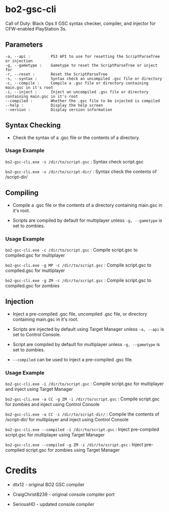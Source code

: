 # bo2-gsc-cli 
Call of Duty: Black Ops II GSC syntax checker, compiler, and injector for CFW-enabled PlayStation 3s.

## Parameters 
```
-a, --api :			PS3 API to use for resetting the ScriptParseTree or injection
-g, --gametype :	Gametype to reset the ScriptParseTree or inject for
-r, --reset :		Reset the ScriptParseTree
-s, --syntax :		Syntax check an uncompiled .gsc file or directory
-c, --compile :		Compile a .gsc file or directory containing main.gsc in it's root
-i, --inject :		Inject an uncompiled .gsc file or directory containing main.gsc in it's root
--compiled :		Whether the .gsc file to be injected is compiled
--help :			Display the help screen
--version :			Display version information
```

## Syntax Checking
* Check the syntax of a .gsc file or the contents of a directory.

### Usage Example 
`bo2-gsc-cli.exe -s /dir/to/script.gsc` :	Syntax check script.gsc 

`bo2-gsc-cli.exe -s /dir/to/script-dir/` :	Syntax check the contents of /script-dir/ 

## Compiling 
* Compile a .gsc file or the contents of a directory containing main.gsc in it's root.

* Scripts are compiled by default for multiplayer unless `-g, --gametype` is set to zombies.

### Usage Example 
`bo2-gsc-cli.exe -c /dir/to/script.gsc` :		Compile script.gsc to compiled.gsc for multiplayer 

`bo2-gsc-cli.exe -g MP -c /dir/to/script.gsc` :	Compile script.gsc to compiled.gsc for multiplayer 

`bo2-gsc-cli.exe -g ZM -c /dir/to/script.gsc` :	Compile script.gsc to compiled.gsc for zombies  

## Injection
* Inject a pre-compiled .gsc file, uncompiled .gsc file, or directory containing main.gsc in it's root.

* Scripts are injected by default using Target Manager unless `-a, --api` is set to Control Console.

* Script are compiled by default for multiplayer unless `-g, --gametype` is set to zombies.

* `--compiled` can be used to inject a pre-compiled .gsc file. 

### Usage Example 
`bo2-gsc-cli.exe -i /dir/to/script.gsc` :				Compile script.gsc for multiplayer and inject using Target Manager 

`bo2-gsc-cli.exe -a CC -g ZM -i /dir/to/script.gsc` :	Compile script.gsc for zombies and inject using Control Console 

`bo2-gsc-cli.exe -a CC -i /dir/to/script-dir/` :		Compile the contents of /script-dir/ for multiplayer and inject using Control Console

`bo2-gsc-cli.exe --compiled -i /dir/to/script.gsc` :	Inject pre-compiled script.gsc for multiplayer using Target Manager

`bo2-gsc-cli.exe --compiled -g ZM -i /dir/to/script.gsc` :	Inject pre-compiled script.gsc for zombies using Target Manager

# Credits
* dtx12 - original BO2 GSC compiler

* CraigChrist8239 - original console compiler port

* SeriousHD - updated console compiler